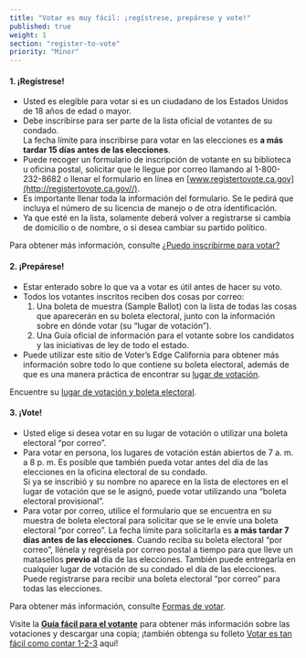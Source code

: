 ```yaml
---
title: "Votar es muy fácil: ¡regístrese, prepárese y vote!"
published: true
weight: 1
section: "register-to-vote"
priority: "Minor"
---
```



#### 1. ¡Regístrese!

- Usted es elegible para votar si es un ciudadano de los Estados Unidos de 18 años de edad o mayor.
- Debe inscribirse para ser parte de la lista oficial de votantes de su condado.  
  La fecha límite para inscribirse para votar en las elecciones es **a más tardar 15 días antes de las elecciones**.
- Puede recoger un formulario de inscripción de votante en su biblioteca u oficina postal, solicitar que le llegue por correo llamando al 1-800-232-8682 o llenar el formulario en línea en [www.registertovote.ca.gov](http://registertovote.ca.gov//).
- Es importante llenar toda la información del formulario. Se le pedirá que incluya el número de su licencia de manejo o de otra identificación.
- Ya que esté en la lista, solamente deberá volver a registrarse si cambia de domicilio o de nombre, o si desea cambiar su partido político.  

Para obtener más información, consulte [¿Puedo inscribirme para votar?](#menu-item-can-i-register-to-vote)

#### 2. ¡Prepárese!

- Estar enterado sobre lo que va a votar es útil antes de hacer su voto.
- Todos los votantes inscritos reciben dos cosas por correo:  
	1. Una boleta de muestra (Sample Ballot) con la lista de todas las cosas que aparecerán en su boleta electoral, junto con la información sobre en dónde votar (su “lugar de votación”).
	2. Una Guía oficial de información para el votante sobre los candidatos y las iniciativas de ley de todo el estado.
- Puede utilizar este sitio de Voter’s Edge California para obtener más información sobre todo lo que contiene su boleta electoral, además de que es una manera práctica de encontrar su [lugar de votación](#section-my-polling-place).  

Encuentre su [lugar de votación y boleta electoral](#section-my-polling-place).

#### 3. ¡Vote!

- Usted elige si desea votar en su lugar de votación o utilizar una boleta electoral “por correo”.
- Para votar en persona, los lugares de votación están abiertos de 7 a. m. a 8 p. m.  Es posible que también pueda votar antes del día de las elecciones en la oficina electoral de su condado.  
	Si ya se inscribió y su nombre no aparece en la lista de electores en el lugar de votación que se le asignó, puede votar utilizando una “boleta electoral provisional”.
- Para votar por correo, utilice el formulario que se encuentra en su muestra de boleta electoral para solicitar que se le envíe una boleta electoral “por correo”.  La fecha límite para solicitarla es **a más tardar 7 días antes de las elecciones**.  Cuando reciba su boleta electoral “por correo”, llénela y regrésela por correo postal a tiempo para que lleve un matasellos **previo al** día de las elecciones.  También puede entregarla en cualquier lugar de votación de su condado el día de las elecciones.  Puede registrarse para recibir una boleta electoral “por correo” para todas las elecciones.

Para obtener más información, consulte [Formas de votar](#section-ways-to-vote).

Visite la **[Guía fácil para el votante](http://www.easyvoterguide.org/)** para obtener más información sobre las votaciones y descargar una copia; ¡también obtenga su folleto [Votar es tan fácil como contar 1-2-3](http://www.easyvoterguide.org/wp-content/uploads/2010/09/EasyVoterGuideJune2016-Sp.pdf) aquí!  
